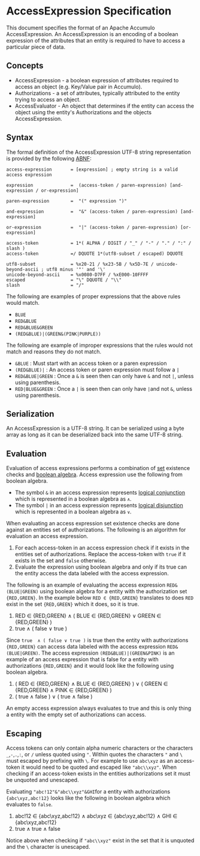 <!--

    Licensed to the Apache Software Foundation (ASF) under one
    or more contributor license agreements. See the NOTICE file
    distributed with this work for additional information
    regarding copyright ownership. The ASF licenses this file
    to you under the Apache License, Version 2.0 (the
    "License"); you may not use this file except in compliance
    with the License. You may obtain a copy of the License at

      https://www.apache.org/licenses/LICENSE-2.0

    Unless required by applicable law or agreed to in writing,
    software distributed under the License is distributed on an
    "AS IS" BASIS, WITHOUT WARRANTIES OR CONDITIONS OF ANY
    KIND, either express or implied. See the License for the
    specific language governing permissions and limitations
    under the License.

-->

# AccessExpression Specification

This document specifies the format of an Apache Accumulo AccessExpression. An AccessExpression
is an encoding of a boolean expression of the attributes that an entity is required to have to
access a particular piece of data.

## Concepts

* AccessExpression - a boolean expression of attributes required to access an object (e.g. Key/Value pair in Accumulo).
* Authorizations - a set of attributes, typically attributed to the entity trying to access an object.
* AccessEvaluator - An object that determines if the entity can access the object using the entity's Authorizations and the objects AccessExpression.

## Syntax

The formal definition of the AccessExpression UTF-8 string representation is provided by
the following [ABNF][1]:

```
access-expression       = [expression] ; empty string is a valid access expression

expression              =  (access-token / paren-expression) [and-expression / or-expression]

paren-expression        =  "(" expression ")"

and-expression          =  "&" (access-token / paren-expression) [and-expression]

or-expression           =  "|" (access-token / paren-expression) [or-expression]

access-token            = 1*( ALPHA / DIGIT / "_" / "-" / "." / ":" / slash )
access-token            =/ DQUOTE 1*(utf8-subset / escaped) DQUOTE

utf8-subset             = %x20-21 / %x23-5B / %x5D-7E / unicode-beyond-ascii ; utf8 minus '"' and '\'
unicode-beyond-ascii    = %x0080-D7FF / %xE000-10FFFF
escaped                 = "\" DQUOTE / "\\"
slash                   = "/"
```

The following are examples of proper expressions that the above rules would match.

 * `BLUE`
 * `RED&BLUE`
 * `RED&BLUE&GREEN`
 * `(RED&BLUE)|(GREEN&(PINK|PURPLE))`

The following are example of improper expressions that the rules would not match and reasons they do not match.

* `&BLUE` : Must start with an access token or a paren expression
* `(RED&BLUE)|` : An access token or paren expression must follow a `|`
* `RED&BLUE|GREEN` : Once a `&` is seen then can only have `&` and not `|`, unless using parenthesis. 
* `RED|BLUE&GREEN` : Once a `|` is seen then can only have `|`and not `&`, unless using parenthesis.

## Serialization

An AccessExpression is a UTF-8 string. It can be serialized using a byte array as long as it
can be deserialized back into the same UTF-8 string.

## Evaluation

Evaluation of access expressions performs a combination of [set][2] existence
checks and [boolean algebra][3]. Access expression use the following from
boolean algebra.

 * The symbol `&` in an access expression represents [logical conjunction][4]
   which is represented in a boolean algebra as `∧`.
 * The symbol `|` in an access expression represents [logical disjunction][5]
   which is represented in a boolean algebra as `∨`.

When evaluating an access expression set existence checks are done against an
entities set of authorizations. The following is an algorithm for evaluation an
access expression.

 1. For each access-token in an access expression check if it exists in the
    entities set of authorizations. Replace the access-token with `true` if it
    exists in the set and `false` otherwise.
 2. Evaluate the expression using boolean algebra and only if its true can the
    entity access the data labeled with the access expression.

The following is an example of evaluating the access expression
`RED&(BLUE|GREEN)` using boolean algebra for a entity with the authorization
set `{RED,GREEN}`. In the example below `RED ∈ {RED,GREEN}` translates to does
`RED` exist in the set `{RED,GREEN}` which it does, so it is true.

 1. RED ∈ {RED,GREEN} ∧ ( BLUE ∈ {RED,GREEN} ∨ GREEN ∈ {RED,GREEN} )
 2. true  ∧ ( false ∨ true )

Since `true  ∧ ( false ∨ true )` is true then the entity with authorizations
`{RED,GREEN}` can access data labeled with the access expression
`RED&(BLUE|GREEN)`. The access expression `(RED&BLUE)|(GREEN&PINK)` is an
example of an access expression that is false for a entity with authorizations
`{RED,GREEN}` and it would look like the following using boolean algebra.

 1. ( RED ∈ {RED,GREEN} ∧ BLUE ∈ {RED,GREEN} ) ∨ ( GREEN ∈ {RED,GREEN} ∧ PINK ∈
    {RED,GREEN} )
 2. ( true ∧ false ) ∨ ( true ∧ false )

An empty access expression always evaluates to true and this is only thing a
entity with the empty set of authorizations can access.

## Escaping

Access tokens can only contain alpha numeric characters or the characters
`_`,`-`,`.`,`:`, or `/` unless quoted using `"`. Within quotes the characters
`"` and `\` must escaped by prefixing with `\`. For example to use `abc\xyz` as
an access-token it would need to be quoted and escaped like `"abc\\xyz"`. When
checking if an access-token exists in the entities authorizations set it must
be unquoted and unescaped.

Evaluating `"abc!12"&"abc\\xyz"&GHI`for a entity with authorizations
`{abc\xyz,abc!12}` looks like the following in boolean algebra which evaluates
to `false`.

 1. abc!12 ∈ {abc\xyz,abc!12} ∧ abc\xyz ∈ {abc\xyz,abc!12} ∧ GHI ∈
    {abc\xyz,abc!12}
 2. true ∧ true ∧ false

Notice above when checking if `"abc\\xyz"` exist in the set that it is unquoted
and the `\` character is unescaped.

[1]: https://www.rfc-editor.org/rfc/rfc5234
[2]: https://en.wikipedia.org/wiki/Set_(mathematics)
[3]: https://en.wikipedia.org/wiki/Boolean_algebra
[4]: https://en.wikipedia.org/wiki/Logical_conjunction
[5]: https://en.wikipedia.org/wiki/Logical_disjunction
